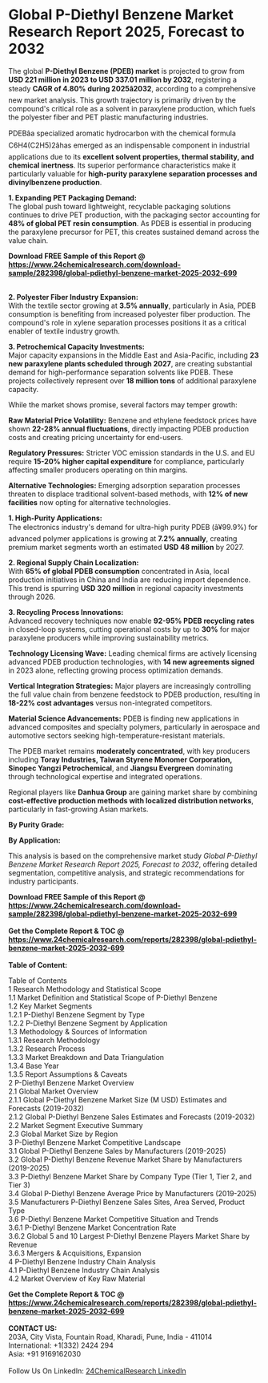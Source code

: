 <h1>Global P-Diethyl Benzene Market Research Report 2025, Forecast to 2032</h1><p>The global <strong>P-Diethyl Benzene (PDEB) market</strong> is projected to grow from <strong>USD 221 million in 2023 to USD 337.01 million by 2032</strong>, registering a steady <strong>CAGR of 4.80% during 2025â2032</strong>, according to a comprehensive new market analysis. This growth trajectory is primarily driven by the compound's critical role as a solvent in paraxylene production, which fuels the polyester fiber and PET plastic manufacturing industries.</p><p>PDEBâa specialized aromatic hydrocarbon with the chemical formula C6H4(C2H5)2âhas emerged as an indispensable component in industrial applications due to its <strong>excellent solvent properties, thermal stability, and chemical inertness</strong>. Its superior performance characteristics make it particularly valuable for <strong>high-purity paraxylene separation processes and divinylbenzene production</strong>.</p><p><strong>1. Expanding PET Packaging Demand:</strong><br>
The global push toward lightweight, recyclable packaging solutions continues to drive PET production, with the packaging sector accounting for <strong>48% of global PET resin consumption</strong>. As PDEB is essential in producing the paraxylene precursor for PET, this creates sustained demand across the value chain.</p><div><b>Download FREE Sample of this Report @ 
            <a href="https://www.24chemicalresearch.com/download-sample/282398/global-pdiethyl-benzene-market-2025-2032-699">
            https://www.24chemicalresearch.com/download-sample/282398/global-pdiethyl-benzene-market-2025-2032-699</a></b></div><br><p><strong>2. Polyester Fiber Industry Expansion:</strong><br>
With the textile sector growing at <strong>3.5% annually</strong>, particularly in Asia, PDEB consumption is benefiting from increased polyester fiber production. The compound's role in xylene separation processes positions it as a critical enabler of textile industry growth.</p><p><strong>3. Petrochemical Capacity Investments:</strong><br>
Major capacity expansions in the Middle East and Asia-Pacific, including <strong>23 new paraxylene plants scheduled through 2027</strong>, are creating substantial demand for high-performance separation solvents like PDEB. These projects collectively represent over <strong>18 million tons</strong> of additional paraxylene capacity.</p><p>While the market shows promise, several factors may temper growth:</p><p><strong>Raw Material Price Volatility:</strong> Benzene and ethylene feedstock prices have shown <strong>22-28% annual fluctuations</strong>, directly impacting PDEB production costs and creating pricing uncertainty for end-users.</p><p><strong>Regulatory Pressures:</strong> Stricter VOC emission standards in the U.S. and EU require <strong>15-20% higher capital expenditure</strong> for compliance, particularly affecting smaller producers operating on thin margins.</p><p><strong>Alternative Technologies:</strong> Emerging adsorption separation processes threaten to displace traditional solvent-based methods, with <strong>12% of new facilities</strong> now opting for alternative technologies.</p><p><strong>1. High-Purity Applications:</strong><br>
The electronics industry's demand for ultra-high purity PDEB (â¥99.9%) for advanced polymer applications is growing at <strong>7.2% annually</strong>, creating premium market segments worth an estimated <strong>USD 48 million</strong> by 2027.</p><p><strong>2. Regional Supply Chain Localization:</strong><br>
With <strong>65% of global PDEB consumption</strong> concentrated in Asia, local production initiatives in China and India are reducing import dependence. This trend is spurring <strong>USD 320 million</strong> in regional capacity investments through 2026.</p><p><strong>3. Recycling Process Innovations:</strong><br>
Advanced recovery techniques now enable <strong>92-95% PDEB recycling rates</strong> in closed-loop systems, cutting operational costs by up to <strong>30%</strong> for major paraxylene producers while improving sustainability metrics.</p><p><strong>Technology Licensing Wave:</strong> Leading chemical firms are actively licensing advanced PDEB production technologies, with <strong>14 new agreements signed</strong> in 2023 alone, reflecting growing process optimization demands.</p><p><strong>Vertical Integration Strategies:</strong> Major players are increasingly controlling the full value chain from benzene feedstock to PDEB production, resulting in <strong>18-22% cost advantages</strong> versus non-integrated competitors.</p><p><strong>Material Science Advancements:</strong> PDEB is finding new applications in advanced composites and specialty polymers, particularly in aerospace and automotive sectors seeking high-temperature-resistant materials.</p><p>The PDEB market remains <strong>moderately concentrated</strong>, with key producers including <strong>Toray Industries, Taiwan Styrene Monomer Corporation, Sinopec Yangzi Petrochemical</strong>, and <strong>Jiangsu Evergreen</strong> dominating through technological expertise and integrated operations.</p><p>Regional players like <strong>Danhua Group</strong> are gaining market share by combining <strong>cost-effective production methods with localized distribution networks</strong>, particularly in fast-growing Asian markets.</p><p><strong>By Purity Grade:</strong></p><p><strong>By Application:</strong></p><p>This analysis is based on the comprehensive market study <em>Global P-Diethyl Benzene Market Research Report 2025, Forecast to 2032</em>, offering detailed segmentation, competitive analysis, and strategic recommendations for industry participants.</p><div><b>Download FREE Sample of this Report @ 
            <a href="https://www.24chemicalresearch.com/download-sample/282398/global-pdiethyl-benzene-market-2025-2032-699">
            https://www.24chemicalresearch.com/download-sample/282398/global-pdiethyl-benzene-market-2025-2032-699</a></b></div><br><div><b>Get the Complete Report & TOC @ 
            <a href="https://www.24chemicalresearch.com/reports/282398/global-pdiethyl-benzene-market-2025-2032-699">
            https://www.24chemicalresearch.com/reports/282398/global-pdiethyl-benzene-market-2025-2032-699</a></b></div><br>
            <b>Table of Content:</b><p>Table of Contents<br />
1 Research Methodology and Statistical Scope<br />
1.1 Market Definition and Statistical Scope of P-Diethyl Benzene<br />
1.2 Key Market Segments<br />
1.2.1 P-Diethyl Benzene Segment by Type<br />
1.2.2 P-Diethyl Benzene Segment by Application<br />
1.3 Methodology & Sources of Information<br />
1.3.1 Research Methodology<br />
1.3.2 Research Process<br />
1.3.3 Market Breakdown and Data Triangulation<br />
1.3.4 Base Year<br />
1.3.5 Report Assumptions & Caveats<br />
2 P-Diethyl Benzene Market Overview<br />
2.1 Global Market Overview<br />
2.1.1 Global P-Diethyl Benzene Market Size (M USD) Estimates and Forecasts (2019-2032)<br />
2.1.2 Global P-Diethyl Benzene Sales Estimates and Forecasts (2019-2032)<br />
2.2 Market Segment Executive Summary<br />
2.3 Global Market Size by Region<br />
3 P-Diethyl Benzene Market Competitive Landscape<br />
3.1 Global P-Diethyl Benzene Sales by Manufacturers (2019-2025)<br />
3.2 Global P-Diethyl Benzene Revenue Market Share by Manufacturers (2019-2025)<br />
3.3 P-Diethyl Benzene Market Share by Company Type (Tier 1, Tier 2, and Tier 3)<br />
3.4 Global P-Diethyl Benzene Average Price by Manufacturers (2019-2025)<br />
3.5 Manufacturers P-Diethyl Benzene Sales Sites, Area Served, Product Type<br />
3.6 P-Diethyl Benzene Market Competitive Situation and Trends<br />
3.6.1 P-Diethyl Benzene Market Concentration Rate<br />
3.6.2 Global 5 and 10 Largest P-Diethyl Benzene Players Market Share by Revenue<br />
3.6.3 Mergers & Acquisitions, Expansion<br />
4 P-Diethyl Benzene Industry Chain Analysis<br />
4.1 P-Diethyl Benzene Industry Chain Analysis<br />
4.2 Market Overview of Key Raw Material</p><div><b>Get the Complete Report & TOC @ 
            <a href="https://www.24chemicalresearch.com/reports/282398/global-pdiethyl-benzene-market-2025-2032-699">
            https://www.24chemicalresearch.com/reports/282398/global-pdiethyl-benzene-market-2025-2032-699</a></b></div><br><b>CONTACT US:</b><br>
            203A, City Vista, Fountain Road, Kharadi, Pune, India - 411014<br>
            International: +1(332) 2424 294<br>
            Asia: +91 9169162030 <br><br>
            Follow Us On LinkedIn: <a href="https://www.linkedin.com/company/24chemicalresearch/">24ChemicalResearch LinkedIn</a>